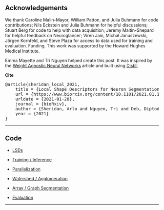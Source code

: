 <h2 id="acknowledgements">Acknowledgements</h2>

We thank Caroline Malin-Mayor, William Patton, and Julia Buhmann for code
contributions; Nils Eckstein and Julia Buhmann for helpful discussions; Stuart
Berg for code to help with data acquisition; Jeremy Maitin-Shepard for helpful
feedback on Neuroglancer; Viren Jain, Michał Januszewski, Jörgen Kornfeld, and
Steve Plaza for access to data used for training and evaluation. Funding. This
work was supported by the Howard Hughes Medical Institute.

Emma Mayette and Tri Nguyen helped create this post. It was inspired by the <a
class="name" target="_blank" rel="noopener noreferrer"
href="https://weightagnostic.github.io/">Weight Agnostic Neural Networks</a>
article and built using <a class="name" target="_blank" rel="noopener
noreferrer" href="https://distill.pub/about/">Distill</a>.

**Cite**
<pre class="citation long">@article{sheridan_local_2021,
	title = {Local Shape Descriptors for Neuron Segmentation},
	url = {https://www.biorxiv.org/content/10.1101/2021.01.18.427039v1},
	urldate = {2021-01-20},
	journal = {bioRxiv},
	author = {Sheridan, Arlo and Nguyen, Tri and Deb, Diptodip and Lee, Wei-Chung Allen and Saalfeld, Stephan and Turaga, Srinivas and Manor, Uri and Funke, Jan},
	year = {2021}
}</pre>



---

<h2 id="code">Code</h2>

* <a class="name" target="_blank" rel="noopener noreferrer" href="https://github.com/funkelab/lsd">LSDs</a>

* <a class="name" target="_blank" rel="noopener noreferrer" href="https://github.com/funkey/gunpowder/tree/patch-1.1.6">Training / Inference</a>

* <a class="name" target="_blank" rel="noopener noreferrer" href="https://github.com/funkelab/daisy/tree/0.3-dev">Parallelization</a>

* <a class="name" target="_blank" rel="noopener noreferrer" href="https://github.com/funkey/waterz">Watershed / Agglomeration</a>

* <a class="name" target="_blank" rel="noopener noreferrer" href="https://github.com/funkelab/funlib.segment">Array / Graph Segmentation</a>

* <a class="name" target="_blank" rel="noopener noreferrer" href="https://github.com/funkelab/funlib.evaluate">Evaluation</a>

---

<h2 id="references"></h2>
